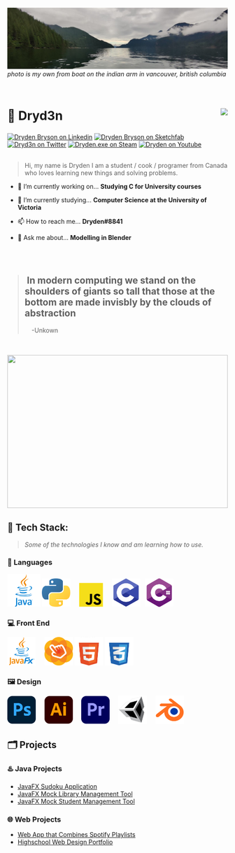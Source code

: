   <!---  HEADER IMAGE START --->

<img src="https://github.com/Dryd33n/Dryd33n/blob/main/banner.jpg?raw=true"></img>
*photo is my own from boat on the indian arm in vancouver, british columbia*

  <!---  HEADER IMAGE END --->
  
  
</br>


  <!--- TITLE AND SPOTIFY START --->

<div>
  <h1 align="left">🍁 Dryd3n  <a href="https://open.spotify.com/user/drydenbryson"> <img align="right" src="https://spotify-recently-played-readme.vercel.app/api?user=drydenbryson&count=1"></img></a>
  </h1> 
</div>

<!--- TITLE AND SPOTIFY END --->
 
 
###


<!--- SOCIAL MEDIA BUTTONS START --->

<div align="left">
  <a href="https://www.linkedin.com/in/dryden-b-33032316a/" target="_blank"> <img src="https://raw.githubusercontent.com/maurodesouza/profile-readme-generator/master/src/assets/icons/social/linkedin/default.svg" width="26" height="20" alt="Dryden Bryson on Linkedin"  /></a>
   <a href="https://sketchfab.com/dryd3n" target="_blank" > <img src="https://static.sketchfab.com/img/press/logos/sketchfab-logo.png" width="20" height="20" alt="Dryden Bryson on Sketchfab"  /></a>
  <a href="https://twitter.com/Dryd3nB" target="_blank"> <img src="https://raw.githubusercontent.com/maurodesouza/profile-readme-generator/master/src/assets/icons/social/twitter/default.svg" width="26" height="20" alt="Dryd3n on Twitter"  /></a>
  <a href="https://steamcommunity.com/id/dryd3nb/" target="_blank"> <img src="https://upload.wikimedia.org/wikipedia/commons/thumb/8/83/Steam_icon_logo.svg/512px-Steam_icon_logo.svg.png?20220611141426" width="20" height="20" alt="Dryden.exe on Steam"  /></a>
  <a href="https://www.youtube.com/channel/UCs9hopZ06td1SaypLeuZ1LA" target="_blank"> <img src="https://raw.githubusercontent.com/maurodesouza/profile-readme-generator/master/src/assets/icons/social/youtube/default.svg" width="26" height="20" alt="Dryden on Youtube"  /></a>

</div>

<!--- SOCIAL MEDIA BUTTONS START --->


</br>

<!--- BIO SECTION START --->
> Hi, my name is Dryden I am a student / cook / programer from Canada who loves learning new things and solving problems.

- 🔭 I’m currently working on... **Studying C for University courses**

- 🌱 I’m currently studying... **Computer Science at the University of Victoria**

- 📫 How to reach me... **Dryden#8841**

- 💬 Ask me about... **Modelling in Blender**
<!--- BIO SECTION END --->

</br>
</br>

<!--- QUOTE SECTION START --->

  > ## ‎ ‎ ‎ ‎ ‎ ‎ ‎ ‎ ‎ In modern computing we stand on the shoulders of giants so tall that those at the bottom are made invisbly by the clouds of abstraction
  > ‎ ‎ ‎ ‎ -Unkown

<!--- QUOTE SECTION END --->

</br>
</br>

<!--- TOP LANGS SECTION START --->

<img src="https://github-readme-stats-git-masterrstaa-rickstaa.vercel.app/api/top-langs/?username=Dryd33n&hide=css&theme=blue-green" width=100% height=350px>

<!--- TOP LANGS SECTION END --->

</br>

<!--- TECH STACK START --->

## 💽 Tech Stack:

> *Some of the technologies I know and am learning how to use.*

### 📜 Languages

<!--- JAVA --->
<picture>
  <source media="(prefers-color-scheme: dark)" srcset="https://github.com/Dryd33n/Dryd33n/blob/main/logos/java-light-dark.png">
  <source media="(prefers-color-scheme: light)" srcset="https://github.com/Dryd33n/Dryd33n/blob/main/logos/java-light-dark.png">
  <img alt="Java logo" src="https://github.com/Dryd33n/Dryd33n/blob/main/logos/java-light-dark.png" height="75">
</picture>

<!--- PYTHON --->
<picture>
  <source media="(prefers-color-scheme: dark)" srcset="https://github.com/Dryd33n/Dryd33n/blob/main/logos/python-light-dark.png">
  <source media="(prefers-color-scheme: light)" srcset="https://github.com/Dryd33n/Dryd33n/blob/main/logos/python-light-dark.png">
  <img alt="Python logo" src="https://github.com/Dryd33n/Dryd33n/blob/main/logos/python-light-dark.png" height="65">    
</picture>

<!--- JAVASCRIPT --->
<picture>
  <source media="(prefers-color-scheme: dark)" srcset="https://github.com/Dryd33n/Dryd33n/blob/main/logos/js-dark.png">
  <source media="(prefers-color-scheme: light)" srcset="https://github.com/Dryd33n/Dryd33n/blob/main/logos/js-light.png">
  <img alt="Javascript logo" src="https://github.com/Dryd33n/Dryd33n/blob/main/logos/js-light.png" height="55">    
</picture>

<!--- C --->
<picture>
  <source media="(prefers-color-scheme: dark)" srcset="https://github.com/Dryd33n/Dryd33n/blob/main/logos/c-dark.png">
  <source media="(prefers-color-scheme: light)" srcset="https://github.com/Dryd33n/Dryd33n/blob/main/logos/c-light.png">
  <img alt="C logo" src="https://github.com/Dryd33n/Dryd33n/blob/main/logos/c-dark.png" height="65">  
</picture>

<!--- C# --->
<picture>
  <source media="(prefers-color-scheme: dark)" srcset="https://github.com/Dryd33n/Dryd33n/blob/main/logos/cs-dark.png">
  <source media="(prefers-color-scheme: light)" srcset="https://github.com/Dryd33n/Dryd33n/blob/main/logos/cs-light.png">
  <img alt="C# logo" src="https://github.com/Dryd33n/Dryd33n/blob/main/logos/cs-dark.png" height="65">
</picture>

### 💻 Front End

<!--- JAVAFX --->
<picture>
  <source media="(prefers-color-scheme: dark)" srcset="https://github.com/Dryd33n/Dryd33n/blob/main/logos/javafx-light-dark.png">
  <source media="(prefers-color-scheme: light)" srcset="https://github.com/Dryd33n/Dryd33n/blob/main/logos/javafx-light-dark.png">
  <img alt="JavaFX logo" src="https://github.com/Dryd33n/Dryd33n/blob/main/logos/javafx-light-dark.png" height="65">    
</picture>

<!--- Scene Builder --->
<picture>
  <source media="(prefers-color-scheme: dark)" srcset="https://github.com/Dryd33n/Dryd33n/blob/main/logos/scene-builder-light-dark.png">
  <source media="(prefers-color-scheme: light)" srcset="https://github.com/Dryd33n/Dryd33n/blob/main/logos/scene-builder-light-dark.png">
  <img alt="Scene Builder logo" src="https://github.com/Dryd33n/Dryd33n/blob/main/logos/scene-builder-light-dark.png" height="65">
</picture>

<!--- HTML --->
<picture>
  <source media="(prefers-color-scheme: dark)" srcset="https://github.com/Dryd33n/Dryd33n/blob/main/logos/html-dark.png">
  <source media="(prefers-color-scheme: light)" srcset="https://github.com/Dryd33n/Dryd33n/blob/main/logos/html-light.png">
  <img alt="HTML logo" src="https://github.com/Dryd33n/Dryd33n/blob/main/logos/html-dark.png" height="65">
</picture>

<!--- CSS --->
<picture>
  <source media="(prefers-color-scheme: dark)" srcset="https://github.com/Dryd33n/Dryd33n/blob/main/logos/css-dark.png">
  <source media="(prefers-color-scheme: light)" srcset="https://github.com/Dryd33n/Dryd33n/blob/main/logos/css-light.png">
  <img alt="CSS logo" src="https://github.com/Dryd33n/Dryd33n/blob/main/logos/css-dark.png" height="65">
</picture>

### 🖼 Design

<!--- Photoshop --->
<picture>
  <source media="(prefers-color-scheme: dark)" srcset="https://github.com/Dryd33n/Dryd33n/blob/main/logos/photoshop-light-dark.png">
  <source media="(prefers-color-scheme: light)" srcset="https://github.com/Dryd33n/Dryd33n/blob/main/logos/photoshop-light-dark.png">
  <img alt="Photoshop logo" src="https://github.com/Dryd33n/Dryd33n/blob/main/logos/photoshop-light-dark.png" height="65">    
</picture>

<!--- Illustrator --->
<picture>
  <source media="(prefers-color-scheme: dark)" srcset="https://github.com/Dryd33n/Dryd33n/blob/main/logos/illustrator-light-dark.png">
  <source media="(prefers-color-scheme: light)" srcset="https://github.com/Dryd33n/Dryd33n/blob/main/logos/illustrator-light-dark.png">
  <img alt="Adobe Illustrator logo" src="https://github.com/Dryd33n/Dryd33n/blob/main/logos/illustrator-light-dark.png" height="65">    
</picture>

<!--- Premiere --->
<picture>
  <source media="(prefers-color-scheme: dark)" srcset="https://github.com/Dryd33n/Dryd33n/blob/main/logos/premiere-light-dark.png">
  <source media="(prefers-color-scheme: light)" srcset="https://github.com/Dryd33n/Dryd33n/blob/main/logos/premiere-light-dark.png">
  <img alt="Premiere Pro logo" src="https://github.com/Dryd33n/Dryd33n/blob/main/logos/premiere-light-dark.png" height="65">    
</picture>

<!--- Unity --->
<picture>
  <source media="(prefers-color-scheme: dark)" srcset="https://github.com/Dryd33n/Dryd33n/blob/main/logos/unity-dark.png">
  <source media="(prefers-color-scheme: light)" srcset="https://github.com/Dryd33n/Dryd33n/blob/main/logos/unity-light.png">
  <img alt="Unity logo" src="https://github.com/Dryd33n/Dryd33n/blob/main/logos/unity-dark.png" height="65">    
</picture>

<!--- Blender --->
<picture>
  <source media="(prefers-color-scheme: dark)" srcset="https://github.com/Dryd33n/Dryd33n/blob/main/logos/blender-light-dark.png">
  <source media="(prefers-color-scheme: light)" srcset="https://github.com/Dryd33n/Dryd33n/blob/main/logos/blender-light-dark.png">
  <img alt="Blender logo" src="https://github.com/Dryd33n/Dryd33n/blob/main/logos/blender-light-dark.png" height="65">    
</picture>

<!--- TECH STACK END --->

<!--- PROJECTS END --->

## 🗂 Projects 

### ♨️ Java Projects
* [JavaFX Sudoku Application](https://github.com/Dryd33n/sudoku)
* [JavaFX Mock Library Management Tool](https://github.com/Dryd33n/library-manager-ict-12)
* [JavaFX Mock Student Management Tool](https://github.com/Dryd33n/MyEddBeeSee-AdminPanel)

### 🌐 Web Projects
* [Web App that Combines Spotify Playlists](https://github.com/Dryd33n/Spotimasher)
* [Highschool Web Design Portfolio](http://ict11.rf.gd/?i=1)


<!--- PROJECTS START --->

